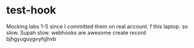 # test-hook
Mocking labs 1-5 since I committed them on real account. f this laptop. 
so slow. Supah slow. webhooks are awesome
create record
bjhgyuguygvyhjjhvb
